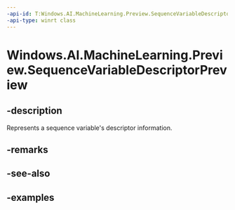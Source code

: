 ```yaml
---
-api-id: T:Windows.AI.MachineLearning.Preview.SequenceVariableDescriptorPreview
-api-type: winrt class
---
```


<!-- Class syntax.
public class SequenceVariableDescriptorPreview : ILearningModelVariableDescriptorPreview, ISequenceVariableDescriptorPreview
-->

# Windows.AI.MachineLearning.Preview.SequenceVariableDescriptorPreview

## -description
Represents a sequence variable's descriptor information.

## -remarks

## -see-also

## -examples

